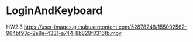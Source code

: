 # LoginAndKeyboard
HW2.3
https://user-images.githubusercontent.com/52878248/155002562-964bf93c-2e8e-4331-a744-8b829f0316fb.mov

